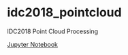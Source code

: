# idc2018_pointcloud
IDC2018 Point Cloud Processing

[Jupyter Notebook](https://github.com/mamix1116/idc2018_pointcloud/blob/master/notebooks/point-cloud-processing-mms_static.ipynb)
